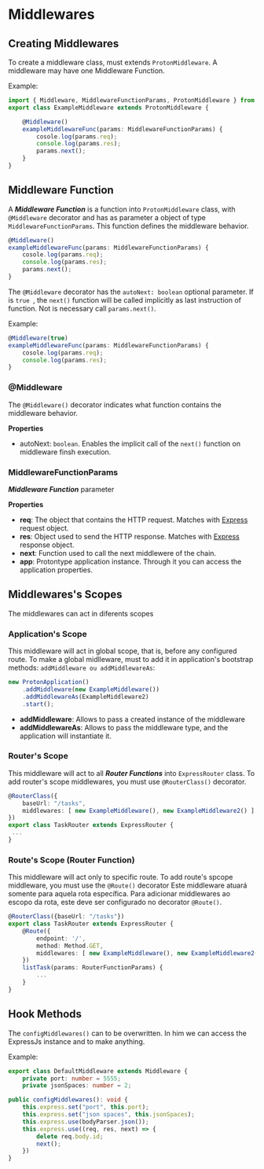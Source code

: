 # Middlewares

## Creating Middlewares

To create a middleware class, must extends ```ProtonMiddleware```. A middleware may have one Middleware Function.

Example:

```typescript
import { Middleware, MiddlewareFunctionParams, ProtonMiddleware } from 'protontype';
export class ExampleMiddleware extends ProtonMiddleware {

    @Middleware()
    exampleMiddlewareFunc(params: MiddlewareFunctionParams) {
        cosole.log(params.req);
        console.log(params.res);
        params.next();
    }
}
```

## Middleware Function

A ***Middleware Function*** is a function into ```ProtonMiddleware``` class, with ```@Middleware``` decorator and has as parameter a object of type ```MiddlewareFunctionParams```. This function defines the middleware behavior.

```typescript
@Middleware()
exampleMiddlewareFunc(params: MiddlewareFunctionParams) {
    cosole.log(params.req);
    console.log(params.res);
    params.next();
}
```
The ```@Middleware``` decorator has the ```autoNext: boolean``` optional parameter. If is ```true ```, the ``` next() ``` function will be called implicitly as last instruction of function. Not is necessary call ``` params.next() ```. 

Example:
```typescript
@Middleware(true)
exampleMiddlewareFunc(params: MiddlewareFunctionParams) {
    cosole.log(params.req);
    console.log(params.res);
}
```

### @Middleware
The ```@Middleware()``` decorator indicates what function contains the middleware behavior.

**Properties**

- autoNext: ```boolean```. Enables the implicit call of the ```next()``` function on middleware finsh execution.
### MiddlewareFunctionParams

***Middleware Function*** parameter

**Properties**

- **req**: The object that contains the HTTP request. Matches with [Express](http://expressjs.com/ "") request object.
- **res**: Object used to send the HTTP response. Matches with [Express](http://expressjs.com/ "") response object.
- **next**: Function used to call the next middlewere of the chain.
- **app**: Protontype application instance. Through it you can access the application properties.

## Middlewares's Scopes
The middlewares can act in diferents scopes

### Application's Scope
This middleware will act in global scope, that is, before any configured route.
To make a global midlleware, must to add it in application's bootstrap methods: ```addMiddleware ou addMiddlewareAs```:

```typescript
new ProtonApplication()
    .addMiddleware(new ExampleMiddleware())
    .addMiddlewareAs(ExampleMiddleware2)
    .start();
```

- **addMiddleware**:  Allows to pass a created instance of the middleware
- **addMiddlewareAs**: Allows to pass the middleware type, and the application will instantiate it.

### Router's Scope
This middleware will act to all ***Router Functions*** into ```ExpressRouter``` class.
To add router's scope middlewares, you must use ```@RouterClass()``` decorator.

```typescript
@RouterClass({
    baseUrl: "/tasks",
    middlewares: [ new ExampleMiddleware(), new ExampleMiddleware2() ]
})
export class TaskRouter extends ExpressRouter {
 ...
}
```

### Route's Scope (Router Function)
This middleware will act only to specific route. To add route's spcope middleware, you must use the ```@Route()``` decorator
Este middleware atuará somente para aquela rota específica. Para adicionar middlewares ao escopo da rota, este deve ser configurado no decorator ```@Route()```.

```typescript
@RouterClass({baseUrl: "/tasks"})
export class TaskRouter extends ExpressRouter {
    @Route({
        endpoint: '/',
        method: Method.GET,
        middlewares: [ new ExampleMiddleware(), new ExampleMiddleware2() ]
    })
    listTask(params: RouterFunctionParams) {
        ...
    }
}
```

## Hook Methods

The ```configMiddlewares()``` can to be overwritten. In him we can access the ExpressJs instance and to make anything. 

Example:

```typescript
export class DefaultMiddleware extends Middleware {
    private port: number = 5555;
    private jsonSpaces: number = 2;

public configMiddlewares(): void {
    this.express.set("port", this.port);
    this.express.set("json spaces", this.jsonSpaces);
    this.express.use(bodyParser.json());
    this.express.use((req, res, next) => {
        delete req.body.id;
        next();
    })
}
```